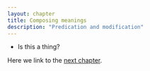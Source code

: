 ```yaml
---
layout: chapter
title: Composing meanings
description: "Predication and modification"
---
```


- Is this a thing?

Here we link to the [next chapter](5-ambiguity.html).